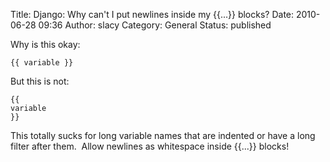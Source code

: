 Title: Django: Why can't I put newlines inside my {{...}} blocks?
Date: 2010-06-28 09:36
Author: slacy
Category: General
Status: published

Why is this okay:

    {{ variable }}

But this is not:

    {{
    variable
    }}

This totally sucks for long variable names that are indented or have a
long filter after them.  Allow newlines as whitespace inside {{...}}
blocks!
